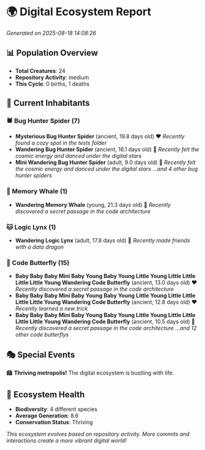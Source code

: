 # 🌍 Digital Ecosystem Report
*Generated on 2025-08-18 14:08:26*

## 📊 Population Overview
- **Total Creatures**: 24
- **Repository Activity**: medium
- **This Cycle**: 0 births, 1 deaths

## 👥 Current Inhabitants

### 🕷️ Bug Hunter Spider (7)
- **Mysterious Bug Hunter Spider** (ancient, 19.8 days old) ❤️
  *Recently found a cozy spot in the tests folder*
- **Wandering Bug Hunter Spider** (ancient, 16.1 days old) 💛
  *Recently felt the cosmic energy and danced under the digital stars*
- **Mini Wandering Bug Hunter Spider** (adult, 9.0 days old) 💚
  *Recently felt the cosmic energy and danced under the digital stars*
  *...and 4 other bug hunter spiders*

### 🐋 Memory Whale (1)
- **Wandering Memory Whale** (young, 21.3 days old) 💚
  *Recently discovered a secret passage in the code architecture*

### 🐱 Logic Lynx (1)
- **Wandering Logic Lynx** (adult, 17.8 days old) 💛
  *Recently made friends with a data dragon*

### 🦋 Code Butterfly (15)
- **Baby Baby Baby Mini Baby Young Baby Young Little Young Little Little Little Little Young Wandering Code Butterfly** (ancient, 13.0 days old) ❤️
  *Recently discovered a secret passage in the code architecture*
- **Baby Baby Baby Mini Baby Young Baby Young Little Young Little Little Little Little Young Wandering Code Butterfly** (ancient, 12.8 days old) ❤️
  *Recently learned a new trick*
- **Baby Baby Baby Mini Baby Young Baby Young Little Young Little Little Little Little Young Wandering Code Butterfly** (ancient, 10.5 days old) 💛
  *Recently discovered a secret passage in the code architecture*
  *...and 12 other code butterflys*

## 🎭 Special Events

🏙️ **Thriving metropolis!** The digital ecosystem is bustling with life.

## 🔬 Ecosystem Health
- **Biodiversity**: 4 different species
- **Average Generation**: 8.6
- **Conservation Status**: Thriving

*This ecosystem evolves based on repository activity. More commits and interactions create a more vibrant digital world!*